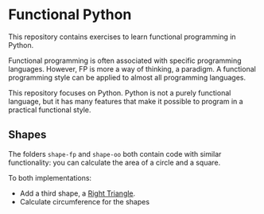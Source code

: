 # Functional Python

This repository contains exercises to learn functional programming in Python.

Functional programming is often associated with specific programming languages.
However, FP is more a way of thinking, a paradigm. A functional programming
style can be applied to almost all programming languages.

This repository focuses on Python. Python is not a purely functional language,
but it has many features that make it possible to program in a practical
functional style.



## Shapes

The folders `shape-fp` and `shape-oo` both contain code with similar functionality: you can calculate the area of a circle and a square.

To both implementations:

* Add a third shape, a [Right Triangle](https://en.wikipedia.org/wiki/Right_triangle).
* Calculate circumference for the shapes
